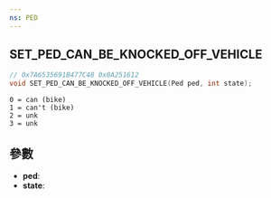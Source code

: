 ```yaml
---
ns: PED
---
```

## SET_PED_CAN_BE_KNOCKED_OFF_VEHICLE

```c
// 0x7A6535691B477C48 0x8A251612
void SET_PED_CAN_BE_KNOCKED_OFF_VEHICLE(Ped ped, int state);
```

```
0 = can (bike)  
1 = can't (bike)  
2 = unk   
3 = unk  
```

## 參數
* **ped**: 
* **state**: 

